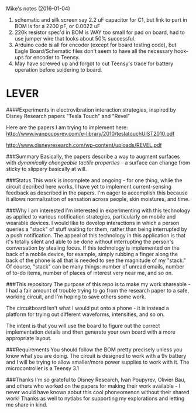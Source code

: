 Mike's notes (2016-01-04)
1. schematic and silk screen say 2.2 uF capacitor for C1, but link to part in BOM is for a 2200 pF, or 0.0022 uF
2. 220k resistor spec'd in BOM is WAY too small for pad on board, had to use jumper wire that looks about 50% successful.
3. Arduino code is all for encoder (except for board testing code), but Eagle Board/Schematic files don't seem to have all the necessary hook-ups for encoder to Teensy.
4. May have screwed up and forgot to cut Teensy's trace for battery operation before soldering to board.


# LEVER
####Experiments in electrovibration interaction strategies, inspired by Disney Research papers "Tesla Touch" and "Revel"

Here are the papers I am trying to implement here:
http://www.ivanpoupyrev.com/e-library/2010/teslatouchUIST2010.pdf

http://www.disneyresearch.com/wp-content/uploads/REVEL.pdf

###Summary
Basically, the papers describe a way to augment surfaces with _dynamically changeable tactile properties_ - a surface can change from sticky to slippery basically at will.

###Status
This work is incomplete and ongoing - for one thing, while the circuit decribed here works, I have yet to implement current-sensing feedback as described in the papers. I'm eager to accomplish this because it allows normalization of sensation across people, skin moistures, and time.

###Why I am interested
I'm interested in experimenting with this technology as applied to various notification strategies, particularly on mobile and wearable devices.
I would like to develop interactions in which a person queries a "stack" of stuff waiting for them, rather than being interrupted by a push notification.
The appeal of this technology in this application is that it's totally silent and able to be done without interrupting the person's conversation by stealing focus.
If this technology is implemented on the back of a mobile device, for example, simply rubbing a finger along the back of the phone is all that is needed to see the magnitude of my "stack."
Of course, "stack" can be many things: number of unread emails, number of to-do items, number of places of interest very near me, and so on.

###This repository
The purpose of this repo is to make my work shareable - I had a fair amount of trouble trying to go from the research paper to a safe, working circuit, and I'm hoping to save others some work.

The circuitboard isn't what I would put onto a phone - it is instead a platform for trying out different waveforms, intensities, and so on.

The intent is that you will use the board to figure out the correct implementation details and then generate your own board with a more appropriate layout.

###Requirements
You should follow the BOM pretty precisely unless you know what you are doing. The circuit is designed to work with a 9v battery and I will be trying to allow smaller/more power supplies to work with it. The microcontroller is a Teensy 3.1

###Thanks
I'm so grateful to Disney Research, Ivan Poupyrev, Olivier Bau, and others who worked on the papers for making their work available - I never would have known aobut this cool phoneomenon without their shared work! Thanks as well to nytlabs for supporting my explorations and letting me share in kind.
